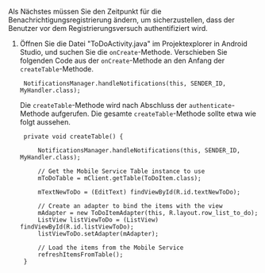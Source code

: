 
Als Nächstes müssen Sie den Zeitpunkt für die Benachrichtigungsregistrierung ändern, um sicherzustellen, dass der Benutzer vor dem Registrierungsversuch authentifiziert wird.


1. Öffnen Sie die Datei "ToDoActivity.java" im Projektexplorer in Android Studio, und suchen Sie die `onCreate`-Methode. Verschieben Sie folgenden Code aus der `onCreate`-Methode an den Anfang der `createTable`-Methode.

        NotificationsManager.handleNotifications(this, SENDER_ID, MyHandler.class);

     Die `createTable`-Methode wird nach Abschluss der `authenticate`-Methode aufgerufen. Die gesamte `createTable`-Methode sollte etwa wie folgt aussehen.

        private void createTable() {
        
            NotificationsManager.handleNotifications(this, SENDER_ID, MyHandler.class);
        
            // Get the Mobile Service Table instance to use
            mToDoTable = mClient.getTable(ToDoItem.class);
            
            mTextNewToDo = (EditText) findViewById(R.id.textNewToDo);
            
            // Create an adapter to bind the items with the view
            mAdapter = new ToDoItemAdapter(this, R.layout.row_list_to_do);
            ListView listViewToDo = (ListView) findViewById(R.id.listViewToDo);
            listViewToDo.setAdapter(mAdapter);
            
            // Load the items from the Mobile Service
            refreshItemsFromTable();
        }	

<!---HONumber=August15_HO6-->